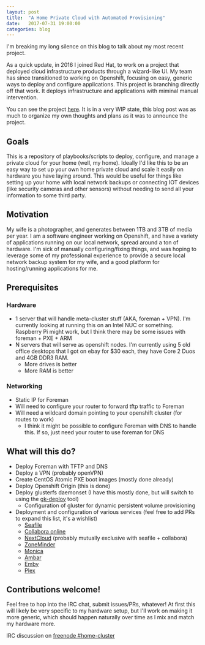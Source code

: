 ```yaml
---
layout: post
title:  "A Home Private Cloud with Automated Provisioning"
date:   2017-07-31 19:00:00
categories: blog
---
```


I'm breaking my long silence on this blog to talk about my most recent project.

As a quick update, in 2016 I joined Red Hat, to work on a project that deployed cloud infrastructure products through a wizard-like UI. My team has since transitioned to working on Openshift, focusing on easy, generic ways to deploy and configure applications. This project is branching directly off that work. It deploys infrastructure and applications with miminal manual intervention.

You can see the project [here](https://github.com/fabianvf/home-cluster). It is in a very WIP state, this blog post was as much to organize my own thoughts and plans as it was to announce the project.

## Goals
This is a repository of playbooks/scripts to deploy, configure, and manage a private cloud for your home (well, my home). Ideally I'd like this to be an easy way to set up your own home private cloud and scale it easily on hardware you have laying around. This would be useful for things like setting up your home with local network backups or connecting IOT devices (like security cameras and other sensors) without needing to send all your information to some third party.

## Motivation
My wife is a photographer, and generates between 1TB and 3TB of media per year. I am a software engineer working on Openshift, and have a variety of applications running on our local network, spread around a ton of hardware. I'm sick of manually configuring/fixing things, and was hoping to leverage some of my professional experience to provide a secure local network backup system for my wife, and a good platform for hosting/running applications for me.

## Prerequisites
### Hardware
- 1 server that will handle meta-cluster stuff (AKA, foreman + VPN). I'm currently looking at running this on an Intel NUC or something. Raspberry Pi might work, but I think there may be some issues with foreman + PXE + ARM
- N servers that will serve as openshift nodes. I'm currently using 5 old office desktops that I got on ebay for $30 each, they have Core 2 Duos and 4GB DDR3 RAM.
  - More drives is better
  - More RAM is better
  
### Networking
- Static IP for Foreman
- Will need to configure your router to forward tftp traffic to Foreman
- Will need a wildcard domain pointing to your openshift cluster (for routes to work)
  - I think it might be possible to configure Foreman with DNS to handle this. If so, just need your router to use foreman for DNS

## What will this do?
-  Deploy Foreman with TFTP and DNS
-  Deploy a VPN (probably openVPN)
- Create CentOS Atomic PXE boot images (mostly done already)
- Deploy Openshift Origin (this is done)
- Deploy glusterfs daemonset (I have this mostly done, but will switch to using the [gk-deploy](https://github.com/gluster/gluster-kubernetes) tool)
  - Configuration of gluster for dynamic persistent volume provisioning 
- Deployment and configuration of various services (feel free to add PRs to expand this list, it's a wishlist)
  -  [Seafile](https://www.seafile.com/en/home/)
  -  [Collabora online](https://www.collaboraoffice.com/)
  -  [NextCloud](https://nextcloud.com/) (probably mutually exclusive with seafile + collabora)
  -  [ZoneMinder](https://zoneminder.com/)
  -  [Monica](https://monicahq.com/)
  -  [Ambar](https://ambar.cloud/)
  -  [Emby](https://emby.media/)
  -  [Plex](https://www.plex.tv/)
  
  
## Contributions welcome!

Feel free to hop into the IRC chat, submit issues/PRs, whatever! At first this will likely be very specific to my hardware setup, but I'll work on making it more generic, which should happen naturally over time as I mix and match my hardware more. 
  
IRC discussion on [freenode #home-cluster](https://kiwiirc.com/client/irc.freenode.net/#home-cluster)
